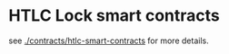 # HTLC Lock smart contracts

see [./contracts/htlc-smart-contracts](./contracts/htlc-smart-contracts) for more details.

